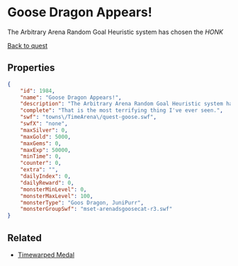 # Goose Dragon Appears!

The Arbitrary Arena Random Goal Heuristic system has chosen the *HONK*

[Back to quest](../quests.md)

## Properties

```json
{
    "id": 1984,
    "name": "Goose Dragon Appears!",
    "description": "The Arbitrary Arena Random Goal Heuristic system has chosen the *HONK*",
    "complete": "That is the most terrifying thing I've ever seen.",
    "swf": "towns\/TimeArena\/quest-goose.swf",
    "swfX": "none",
    "maxSilver": 0,
    "maxGold": 5000,
    "maxGems": 0,
    "maxExp": 50000,
    "minTime": 0,
    "counter": 0,
    "extra": "",
    "dailyIndex": 0,
    "dailyReward": 0,
    "monsterMinLevel": 0,
    "monsterMaxLevel": 100,
    "monsterType": "Goos Dragon, JuniPurr",
    "monsterGroupSwf": "mset-arenadsgoosecat-r3.swf"
}
```

## Related

- [Timewarped Medal](../items/18514-timewarped-medal.md)

